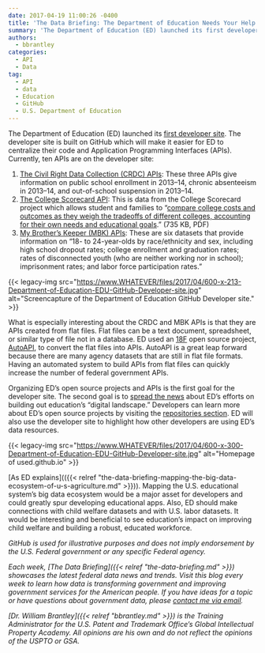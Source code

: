 ```yaml
---
date: 2017-04-19 11:00:26 -0400
title: 'The Data Briefing: The Department of Education Needs Your Help with their First Developers&#8217; Site'
summary: 'The Department of Education (ED) launched its first developer site. The developer site is built on GitHub which will make it easier for ED to centralize their code and Application Programming Interfaces (APIs). Currently, ten APIs are on the developer site: The Civil Right Data Collection (CRDC) APIs: These three APIs give information on public'
authors:
  - bbrantley
categories:
  - API
  - Data
tag:
  - API
  - data
  - Education
  - GitHub
  - U.S. Department of Education
---
```


The Department of Education (ED) launched its [first developer site](https://usedgov.github.io/). The developer site is built on GitHub which will make it easier for ED to centralize their code and Application Programming Interfaces (APIs). Currently, ten APIs are on the developer site:

  1. [The Civil Right Data Collection (CRDC) APIs](https://usedgov.github.io/api/crdc.html): These three APIs give information on public school enrollment in 2013–14, chronic absenteeism in 2013–14, and out-of-school suspension in 2013–14.
  2. [The College Scorecard API](https://collegescorecard.ed.gov/data/documentation/): This is data from the College Scorecard project which allows student and families to “[compare college costs and outcomes as they weigh the tradeoffs of different colleges, accounting for their own needs and educational goals](https://collegescorecard.ed.gov/assets/FullDataDocumentation.pdf).” (735 KB, PDF)
  3. [My Brother’s Keeper (MBK) APIs](https://usedgov.github.io/api/mbk.html): These are six datasets that provide information on “18- to 24-year-olds by race/ethnicity and sex, including high school dropout rates; college enrollment and graduation rates; rates of disconnected youth (who are neither working nor in school); imprisonment rates; and labor force participation rates.”

{{< legacy-img src="https://www.WHATEVER/files/2017/04/600-x-213-Department-of-Education-EDU-GitHub-Developer-site.jpg" alt="Screencapture of the Department of Education GitHub Developer site." >}}

What is especially interesting about the CRDC and MBK APIs is that they are APIs created from flat files. Flat files can be a text document, spreadsheet, or similar type of file not in a database. ED used an [18F](https://www.gsa.gov/portal/content/124182) open source project, [AutoAPI](https://github.com/18F/autoapi), to convert the flat files into APIs. AutoAPI is a great leap forward because there are many agency datasets that are still in flat file formats. Having an automated system to build APIs from flat files can quickly increase the number of federal government APIs.

Organizing ED’s open source projects and APIs is the first goal for the developer site. The second goal is to [spread the news](https://usedgov.github.io/news/) about ED’s efforts on building out education’s “digital landscape.” Developers can learn more about ED’s open source projects by visiting the [repositories section](https://github.com/usedgov). ED will also use the developer site to highlight how other developers are using ED’s data resources.

{{< legacy-img src="https://www.WHATEVER/files/2017/04/600-x-300-Department-of-Education-EDU-GitHub-Developer-site.jpg" alt="Homepage of used.github.io" >}}

[As ED explains](({{< relref "the-data-briefing-mapping-the-big-data-ecosystem-of-u-s-agriculture.md" >}})). Mapping the U.S. educational system’s big data ecosystem would be a major asset for developers and could greatly spur developing educational apps. Also, ED should make connections with child welfare datasets and with U.S. labor datasets. It would be interesting and beneficial to see education’s impact on improving child welfare and building a robust, educated workforce.

_GitHub is used for illustrative purposes and does not imply endorsement by the U.S. Federal government or any specific Federal agency._

_Each week, [The Data Briefing]({{< relref "the-data-briefing.md" >}}) showcases the latest federal data news and trends. Visit this blog every week to learn how data is transforming government and improving government services for the American people. If you have ideas for a topic or have questions about government data, please [contact me via email](mailto:William.Brantley@uspto.gov?subject=The%20Data%20Briefing)._

_[Dr. William Brantley]({{< relref "bbrantley.md" >}}) is the Training Administrator for the U.S. Patent and Trademark Office’s Global Intellectual Property Academy. All opinions are his own and do not reflect the opinions of the USPTO or GSA._